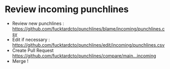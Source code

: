 # Review incoming punchlines

- Review new punchlines : <https://github.com/fucktardcto/punchlines/blame/incoming/punchlines.csv>
- Edit if necessary : <https://github.com/fucktardcto/punchlines/edit/incoming/punchlines.csv>
- Create Pull Request <https://github.com/fucktardcto/punchlines/compare/main...incoming>
- Merge !
